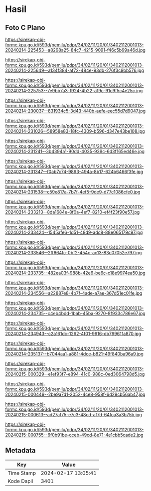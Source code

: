 # Hasil

## Foto C Plano

https://sirekap-obj-formc.kpu.go.id/593d/pemilu/pdpr/34/02/11/20/01/3402112001013-20240214-225453--a8298a25-84c7-4215-9091-f46c5b99a46d.jpg

https://sirekap-obj-formc.kpu.go.id/593d/pemilu/pdpr/34/02/11/20/01/3402112001013-20240214-225649--a134f384-af72-484e-93db-276f3c9bb576.jpg

https://sirekap-obj-formc.kpu.go.id/593d/pemilu/pdpr/34/02/11/20/01/3402112001013-20240214-225753--7e9bb7a3-f924-4b22-a19c-91c9f5c4e25c.jpg

https://sirekap-obj-formc.kpu.go.id/593d/pemilu/pdpr/34/02/11/20/01/3402112001013-20240214-230037--831934c5-3d43-440b-aefe-eec55d7d9047.jpg

https://sirekap-obj-formc.kpu.go.id/593d/pemilu/pdpr/34/02/11/20/01/3402112001013-20240214-231026--58958e83-18fc-4309-b596-d347e43be108.jpg

https://sirekap-obj-formc.kpu.go.id/593d/pemilu/pdpr/34/02/11/20/01/3402112001013-20240214-231241--3b4394a1-90dd-4035-939c-6d3f165ed46e.jpg

https://sirekap-obj-formc.kpu.go.id/593d/pemilu/pdpr/34/02/11/20/01/3402112001013-20240214-231347--f0ab7c74-9893-494a-8b17-624b6466f3fe.jpg

https://sirekap-obj-formc.kpu.go.id/593d/pemilu/pdpr/34/02/11/20/01/3402112001013-20240214-231538--c59e817a-7b7f-4ef5-9de9-d77c1086cfe0.jpg

https://sirekap-obj-formc.kpu.go.id/593d/pemilu/pdpr/34/02/11/20/01/3402112001013-20240214-233213--8da1684e-8f0a-4ef7-8210-ef4f23f90e57.jpg

https://sirekap-obj-formc.kpu.go.id/593d/pemilu/pdpr/34/02/11/20/01/3402112001013-20240214-233424--1545afe6-1d51-48d9-adc8-88e065179c97.jpg

https://sirekap-obj-formc.kpu.go.id/593d/pemilu/pdpr/34/02/11/20/01/3402112001013-20240214-233546--2ff664fc-0bf2-454c-ac13-83c07052e797.jpg

https://sirekap-obj-formc.kpu.go.id/593d/pemilu/pdpr/34/02/11/20/01/3402112001013-20240214-233735--482ea03f-988b-42e6-be6c-c18e9974ea50.jpg

https://sirekap-obj-formc.kpu.go.id/593d/pemilu/pdpr/34/02/11/20/01/3402112001013-20240214-234556--a22887e8-4b7f-4ade-a7ae-367d51ec01fe.jpg

https://sirekap-obj-formc.kpu.go.id/593d/pemilu/pdpr/34/02/11/20/01/3402112001013-20240214-234735--c4eb4bdd-1bab-45ba-9270-8f933c786e67.jpg

https://sirekap-obj-formc.kpu.go.id/593d/pemilu/pdpr/34/02/11/20/01/3402112001013-20240214-234943--c2a161dc-1262-4f01-9916-db799611a870.jpg

https://sirekap-obj-formc.kpu.go.id/593d/pemilu/pdpr/34/02/11/20/01/3402112001013-20240214-235137--b7044aa1-a881-4dce-b821-49f840ba96a9.jpg

https://sirekap-obj-formc.kpu.go.id/593d/pemilu/pdpr/34/02/11/20/01/3402112001013-20240215-000329--e1ef93f7-e894-41c0-988c-0ed3064798d5.jpg

https://sirekap-obj-formc.kpu.go.id/593d/pemilu/pdpr/34/02/11/20/01/3402112001013-20240215-000449--2be9a7d1-2052-4ce8-958f-6d29cb56ab47.jpg

https://sirekap-obj-formc.kpu.go.id/593d/pemilu/pdpr/34/02/11/20/01/3402112001013-20240215-000613--ad27af75-e7c3-48cd-af7d-64fca3a3b75b.jpg

https://sirekap-obj-formc.kpu.go.id/593d/pemilu/pdpr/34/02/11/20/01/3402112001013-20240215-000755--6f0b91be-cceb-49cd-8e71-4e1cbb5cade2.jpg


## Metadata

| Key        | Value               |
| ---------- | ------------------- |
| Time Stamp | 2024-02-17 13:05:41 |
| Kode Dapil | 3401                |



